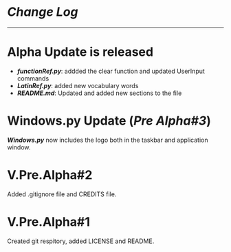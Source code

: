 # _Change Log_
--------------------------------------------------------------------------------------
# Alpha Update is released
* **_functionRef.py_**: addded the clear function and updated UserInput commands
* **_LatinRef.py_**: added new vocabulary words
* **_README.md_**: Updated and added new sections to the file
# Windows.py Update (_Pre Alpha#3_)
**_Windows.py_** now includes the logo both in the taskbar and application window.

# V.Pre.Alpha#2
Added .gitignore file and CREDITS file.
# V.Pre.Alpha#1
Created git respitory, added LICENSE and README.
